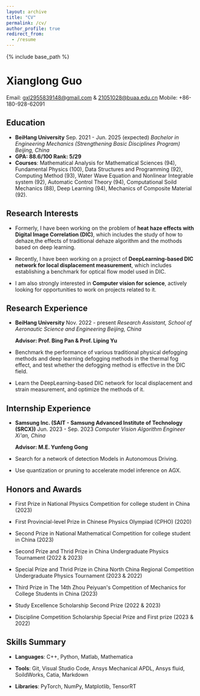 ```yaml
---
layout: archive
title: "CV"
permalink: /cv/
author_profile: true
redirect_from:
  - /resume
---
```


{% include base_path %}

# Xianglong Guo                                                                                                                                
Email: [gxl2955839148@gmail.com](gxl2955839148@gmail.com)  & [21051028@buaa.edu.cn](21051028@buaa.edu.cn)
Mobile: +86-180-928-62091                                                                                   
## Education
- **BeiHang University**                                                            Sep. 2021 - Jun. 2025 (expected)
*Bachelor in Engineering Mechanics (Strengthening Basic Disciplines Program)*                     *Beijing, China*
- **GPA: 88.6/100 Rank: 5/29**
- **Courses**: Mathematical Analysis for Mathematical Sciences (94),
Fundamental Physics (100), Data Structures and Programming (92),
Computing Method (93), Water Wave Equation and Nonlinear Integrable
system (92), Automatic Control Theory (94), Computational Soild
Mechanics (88), Deep Learning (94), Mechanics of Composite Material
(92).

## Research Interests

-   Formerly, I have been working on the problem of **heat haze effects
    with Digital Image Correlation (DIC)**, which includes the study of
    how to dehaze,the effects of traditional dehaze algorithm and the
    mothods based on deep learning.

-   Recently, I have been working on a project of **DeepLearning-based
    DIC network for local displacement measurement**, which includes
    establishing a benchmark for optical flow model used in DIC.

-   I am also strongly interested in **Computer vision for science**,
    actively looking for opportunities to work on projects related to
    it.

## Research Experience

- **BeiHang University**                                                 Nov. 2022 - present
      *Research Assistant, School of Aeronautic Science and Engineering*        *Beijing, China*


    **Advisor: Prof. Bing Pan & Prof. Liping Yu**

-    Benchmark the performance of various traditional physical
        defogging methods and deep learning defogging methods in the
        thermal fog effect, and test whether the defogging method is
        effective in the DIC field.

 -    Learn the DeepLearning-based DIC network for local displacement
        and strain measurement, and optimize the methods of it.

## Internship Experience

-   **Samsung Inc. (SAIT - Samsung Advanced Institute of Technology (SRCX))**     Jun. 2023 - Sep. 2023
      *Computer Vision Algorithm Engineer*                                                 *Xi'an, China*


    **Advisor: M.E. Yunfeng Gong**

  -    Search for a network of detection Models in Autonomous Driving.

  -    Use quantization or pruning to accelerate model inference on
        AGX.

## Honors and Awards

-    First Prize in National Physics Competition for college student in
    China (2023)

-    First Provincial-level Prize in Chinese Physics Olympiad
    (CPHO) (2020)

-    Second Prize in National Mathematical Competition for college
    student in China (2023)

-    Second Prize and Thrid Prize in China Undergraduate Physics
    Tournament (2022 & 2023)

-    Special Prize and Thrid Prize in China North China Regional
    Competition Undergraduate Physics Tournament (2023 & 2022)

-    Third Prize in The 14th Zhou Peiyuan's Competition of Mechanics for
    College Students in China (2023)

-    Study Excellence Scholarship Second Prize (2022 & 2023)

-    Discipline Competition Scholarship Special Prize and First prize
    (2023 & 2022)

## Skills Summary

-    **Languages**: C++, Python, Matlab, Mathematica

-    **Tools**: Git, Visual Studio Code, Ansys Mechanical APDL, Ansys
    fluid, SoildWorks, Catia, Markdown

-    **Libraries**: PyTorch, NumPy, Matplotlib, TensorRT
